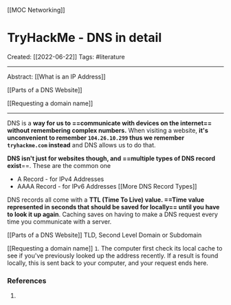[[MOC Networking]]

# TryHackMe - DNS in detail
Created:  [[2022-06-22]]
Tags: #literature  

---
Abstract:
[[What is an IP Address]]

[[Parts of a DNS Website]]

[[Requesting a domain name]]

---
DNS is a **way for us to ==communicate with devices on the internet== without remembering complex numbers.** 
When visiting a website, **it's unconvenient to remember `104.26.10.299` thus we remember `tryhackme.com` instead** and DNS allows us to do that. 



**DNS isn't just for websites though, and ==multiple types of DNS record exist**==. 
These are the common one
- A Record - for IPv4 Addresses
- AAAA Record - for IPv6 Addresses
[[More DNS Record Types]]


DNS records all come with a **TTL (Time To Live) value. ==Time value represented in seconds that should be saved for locally== until you have to look it up again**. Caching saves on having to make a DNS request every time you communicate with a server. 







[[Parts of a DNS Website]]
TLD, Second Level Domain or Subdomain


[[Requesting a domain name]]
`1`. The computer first check its local cache to see if you've previously looked up the address recently. If a result is found locally, this is sent back to your computer, and your request ends here. 












### References
1. 